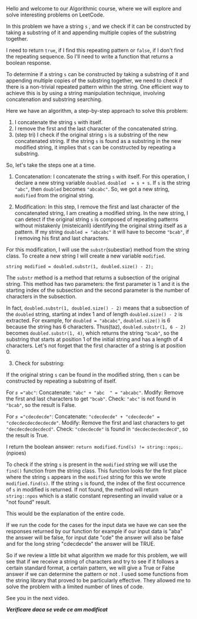 Hello and welcome to our Algorithmic course, where we will explore and solve interesting problems on LeetCode.

In this problem we have a string `s` , and we check if it can be constructed by taking a substring of it and appending multiple copies of the substring together.

I need to return `true`, if I find this repeating pattern or `false`, if I don't find the repeating sequence. So I'll need to write a function that returns a boolean response.

To determine if a string `s` can be constructed by taking a substring of it and appending multiple copies of the substring together, we need to check if there is a non-trivial repeated pattern within the string. One efficient way to achieve this is by using a string manipulation technique, involving concatenation and substring searching.

Here we have an algorithm, a step-by-step approach to solve this problem:

1. I concatenate the string `s`  with itself.
2. I remove the first and the last character of the concatenated string.
3. (step tri) I check if the original string `s` is a substring of the new concatenated string.
If the string `s` is found as a substring in the new modified string, it implies that `s` can be constructed by repeating a substring.

So, let's take the steps one at a time.
1. Concatenation: I concatenate the string `s` with itself.
For this operation, I declare a new string variable `doubled`.
`doubled  = s + s`.
If `s` is the string `"abc"`, then `doubled` becomes `"abcabc"`.
So, we got a new string, `modified` from the original string.

2. Modification:
In this step, I remove the first and last character of the concatenated string, I am creating a modified string.
In the new string, I can detect if the original string `s` is composed of repeating patterns without mistakenly (misteicanli) identifying the original string itself as a pattern.
If my string `doubled = "abcabc"` it will have to become `"bcab"`, if I removing his first and last characters.

For this modification, I will use the `substr`(subestiar) method from the string class. To create a new string I will create a new variable `modified`.

`string modified = doubled.substr(1, doubled.size() - 2);`

The `substr` method is a method that returns a subsection of the original string. This method has two parameters: 
the first parameter is 1 and it is the starting index of the subsection
 and the second parameter is the number of characters in the subsection.

In fact, `doubled.substr(1, doubled.size() - 2)` means that a subsection of the `doubled` string, starting at index 1 and of length `doubled.size() - 2` is extracted.
For example, for `doubled = "abcabc"`, `doubled.size()` is 6 because the string has 6 characters. Thus(taz), `doubled.substr(1, 6 - 2)` becomes `doubled.substr(1, 4)`, which returns the string `"bcab"`, so the substring that starts at position 1 of the initial string and has a length of 4 characters. Let's not forget that the first character of a string is at position 0.

3. Check for substring:

If the original string `s` can be found in the modified string, then `s` can be constructed by repeating a substring of itself.

For `𝑠 ="abc"`:
Concatenate: `"abc" + "abc  " = "abcabc"`.
Modify: Remove the first and last characters to get `"bcab"`.
Check: `"abc"` is not found in `"bcab"`, so the result is False.

For `𝑠 ="cdecdecde"`:
Concatenate: `"cdecdecde" + "cdecdecde" = "cdecdecdecdecdecde"`.
Modify: Remove the first and last characters to get `"decdecdecdecdecd"`.
Check: `"cdecdecde"` is found in `"decdecdecdecdecd"`, so the result is True.

I return the boolean answer:
`return modified.find(s) != string::npos;`.(npioes)

To check if the string `s` is present in the `modified` string we will use the `find()` function from the string class. This function looks for the first place where the string `s` appears in the `modified` string for this we wrote `modified.find(s)`.
If the string `s` is found, the index of the first occurrence of `s` in modified is returned.
If not found, the method will return `string::npos` which is a static constant representing an invalid value or a "not found" result.

This would be the explanation of the entire code.

If we run the code for the cases for the input data we have we can see the responses returned by our function for example if our input data is "aba" the answer will be false, for input date "cde" the answer will also be false and for the long string "cdecdecde" the answer will be TRUE.

So if we review a little bit what algorithm we made for this problem, we will see that if we receive a string of characters and try to see if it follows a certain standard format, a certain pattern, we will give a True or False answer if we can determine the pattern or not .
I used some functions from the string library that proved to be particularly effective. They allowed me to solve the problem with a limited number of lines of code.


See you in the next video.

**_Verificare daca se vede ce am modificat_**





